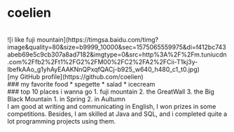 # coelien
<br>
![i like fuji mountain](https://timgsa.baidu.com/timg?image&quality=80&size=b9999_10000&sec=1575065559975&di=f412bc743abeb69e5c9cb307a8ad7182&imgtype=0&src=http%3A%2F%2Fm.tuniucdn.com%2Ffb2%2Ft1%2FG2%2FM00%2FC2%2FA2%2FCii-T1kj3y-IbefkAAo_g1yhAyEAAKNnQPxqfQACj-b925_w640_h480_c1_t0.jpg)


<br>
[my GitHub profile](https://github.com/coelien)


<br>
### my favorite food
* spegette
* salad
* icecream

<br>
### top 10 places i wanna go
1. fuji mountain
2. the GreatWall
3. the Big Black Mountain
   1. in Spring
   2. in Aultumn


<br>
I am good at writing and communicating in English, I won prizes in some competitions. Besides, I am skilled at Java and SQL, and i completed quite a lot programming projects using them.
